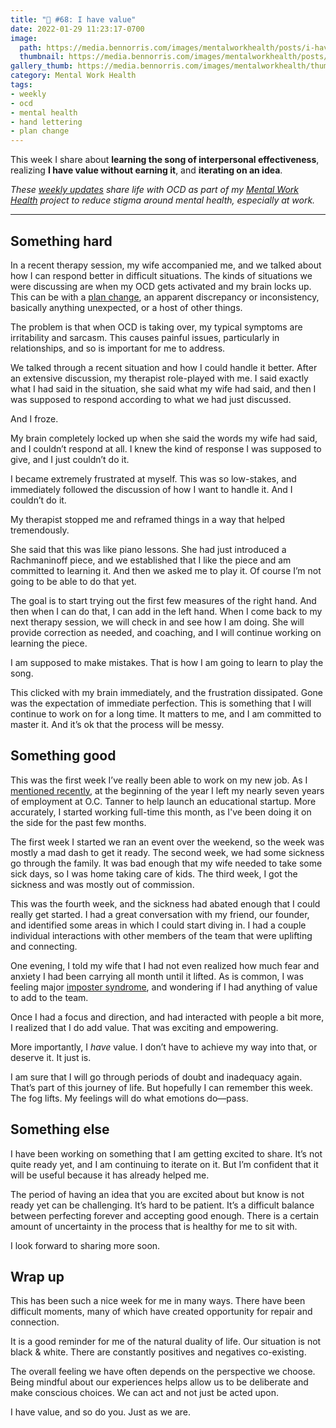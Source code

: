 ```yaml
---
title: "🧠 #68: I have value"
date: 2022-01-29 11:23:17-0700
image: 
  path: https://media.bennorris.com/images/mentalworkhealth/posts/i-have-value.jpg
  thumbnail: https://media.bennorris.com/images/mentalworkhealth/posts/thumbnails/i-have-value.jpg
gallery_thumb: https://media.bennorris.com/images/mentalworkhealth/thumbs/i-have-value.jpg
category: Mental Work Health
tags:
- weekly
- ocd
- mental health
- hand lettering
- plan change
---
```


This week I share about **learning the song of interpersonal effectiveness**, realizing **I have value without earning it**, and **iterating on an idea**.

_These [weekly updates](https://bennorris.com/tags/weekly-update/) share life with OCD as part of my [Mental Work Health](https://bennorris.com/mental-work-health) project to reduce stigma around mental health, especially at work._

***


## Something hard

In a recent therapy session, my wife accompanied me, and we talked about how I can respond better in difficult situations. The kinds of situations we were discussing are when my OCD gets activated and my brain locks up. This can be with a [plan change](https://bennorris.com/tags/plan-change/), an apparent discrepancy or inconsistency, basically anything unexpected, or a host of other things.

The problem is that when OCD is taking over, my typical symptoms are irritability and sarcasm. This causes painful issues, particularly in relationships, and so is important for me to address.

We talked through a recent situation and how I could handle it better. After an extensive discussion, my therapist role-played with me. I said exactly what I had said in the situation, she said what my wife had said, and then I was supposed to respond according to what we had just discussed.

And I froze.

My brain completely locked up when she said the words my wife had said, and I couldn’t respond at all. I knew the kind of response I was supposed to give, and I just couldn’t do it.

I became extremely frustrated at myself. This was so low-stakes, and immediately followed the discussion of how I want to handle it. And I couldn’t do it.

My therapist stopped me and reframed things in a way that helped tremendously.

She said that this was like piano lessons. She had just introduced a Rachmaninoff piece, and we established that I like the piece and am committed to learning it. And then we asked me to play it. Of course I’m not going to be able to do that yet.

The goal is to start trying out the first few measures of the right hand. And then when I can do that, I can add in the left hand. When I come back to my next therapy session, we will check in and see how I am doing. She will provide correction as needed, and coaching, and I will continue working on learning the piece.

I am supposed to make mistakes. That is how I am going to learn to play the song.

This clicked with my brain immediately, and the frustration dissipated. Gone was the expectation of immediate perfection. This is something that I will continue to work on for a long time. It matters to me, and I am committed to master it. And it’s ok that the process will be messy.


## Something good

This was the first week I’ve really been able to work on my new job. As I [mentioned recently](https://bennorris.com/2021/12/30/into-the-unknown), at the beginning of the year I left my nearly seven years of employment at O.C. Tanner to help launch an educational startup. More accurately, I started working full-time this month, as I've been doing it on the side for the past few months.

The first week I started we ran an event over the weekend, so the week was mostly a mad dash to get it ready. The second week, we had some sickness go through the family. It was bad enough that my wife needed to take some sick days, so I was home taking care of kids. The third week, I got the sickness and was mostly out of commission.

This was the fourth week, and the sickness had abated enough that I could really get started. I had a great conversation with my friend, our founder, and identified some areas in which I could start diving in. I had a couple individual interactions with other members of the team that were uplifting and connecting.

One evening, I told my wife that I had not even realized how much fear and anxiety I had been carrying all month until it lifted. As is common, I was feeling major [imposter syndrome](https://en.wikipedia.org/wiki/Impostor_syndrome), and wondering if I had anything of value to add to the team.

Once I had a focus and direction, and had interacted with people a bit more, I realized that I do add value. That was exciting and empowering.

More importantly, I _have_ value. I don’t have to achieve my way into that, or deserve it. It just is.

I am sure that I will go through periods of doubt and inadequacy again. That’s part of this journey of life. But hopefully I can remember this week. The fog lifts. My feelings will do what emotions do—pass.


## Something else

I have been working on something that I am getting excited to share. It’s not quite ready yet, and I am continuing to iterate on it. But I’m confident that it will be useful because it has already helped me.

The period of having an idea that you are excited about but know is not ready yet can be challenging. It’s hard to be patient. It’s a difficult balance between perfecting forever and accepting good enough. There is a certain amount of uncertainty in the process that is healthy for me to sit with.

I look forward to sharing more soon.


## Wrap up

This has been such a nice week for me in many ways. There have been difficult moments, many of which have created opportunity for repair and connection.

It is a good reminder for me of the natural duality of life. Our situation is not black & white. There are constantly positives and negatives co-existing.

The overall feeling we have often depends on the perspective we choose. Being mindful about our experiences helps allow us to be deliberate and make conscious choices. We can act and not just be acted upon.

I have value, and so do you. Just as we are.

